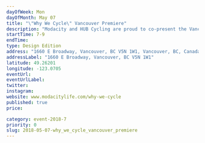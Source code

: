 ```yaml
---
dayOfWeek: Mon
dayOfMonth: May 07
title: "\"Why We Cycle\" Vancouver Premiere"
description: "Modacity and HUB Cycling are proud to co-present the Vancouver premiere of the Dutch film “Why We Cycle”. This delightful documentary takes a ride with ordinary cyclists and specialists from a variety of disciplines. These conversations uncover some obvious, but even more hidden effects of cycling, on people, on societies, and on the organization of cities. The 56-minute film will be followed by a half-hour panel discussion with local politicians, bike advocates, and business leaders.<br> "
startTime: 7-9
endTime: 
type: Design Edition
address: "1660 E Broadway, Vancouver, BC V5N 1W1, Vancouver, BC, Canada"
addressLabel: "1660 E Broadway, Vancouver, BC V5N 1W1"
latitude: 49.26201
longitude: -123.0705
eventUrl: 
eventUrlLabel: 
twitter: 
instagram: 
website: www.modacitylife.com/why-we-cycle
published: true
price: 

category: event-2018-7
priority: 0
slug: 2018-05-07-why_we_cycle_vancouver_premiere
---
```

